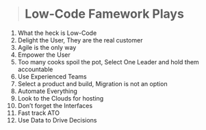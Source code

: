 > # Low-Code Famework Plays

1.	What the heck is Low-Code
2.	Delight the User, They are the real customer
3.	Agile is the only way
4.	Empower the User
5.	Too many cooks spoil the pot, Select One Leader and hold them accountable
6.	Use Experienced Teams
7.	Select a product and build, Migration is not an option
8.	Automate Everything
9.	Look to the Clouds for hosting
10.	Don’t forget the Interfaces
11.	Fast track ATO 
12.	Use Data to Drive Decisions
